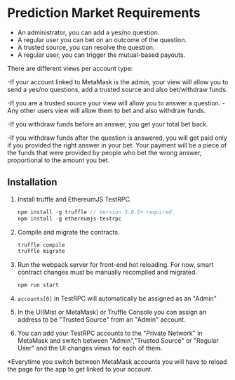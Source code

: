 # Prediction Market Requirements

- An administrator, you can add a yes/no question.
- A regular user you can bet on an outcome of the question.
- A trusted source, you can resolve the question.
- A regular user, you can trigger the mutual-based payouts.

There are different views per account type:

-If your account linked to MetaMask is the admin, your view will allow you to send a yes/no questions, add a trusted source and also bet/withdraw funds. 

-If you are a trusted source your view will allow you to answer a question. 
-Any other users view will allow them to bet and also withdraw funds. 

-If you withdraw funds before an answer, you get your total bet back. 

-If you withdraw funds after the question is answered, you will get paid only if you provided the right answer in your bet. Your payment will be a piece of the funds that were provided by people who bet the wrong answer, proportional to the amount you bet. 


## Installation

1. Install truffle and EthereumJS TestRPC.
    ```javascript
    npm install -g truffle // Version 3.0.5+ required.
    npm install -g ethereumjs-testrpc
    ```

3. Compile and migrate the contracts.
    ```javascript
    truffle compile
    truffle migrate
    ```

4. Run the webpack server for front-end hot reloading. For now, smart contract changes must be manually recompiled and migrated.
    ```javascript
    npm run start
    ```

5. `accounts[0]` in TestRPC will automatically be assigned as an "Admin"
    

6. In the UI(Mist or MetaMask) or Truffle Console you can assign an address to be "Trusted Source" from an "Admin" account. 


7. You can add your TestRPC accounts to the "Private Network" in MetaMask and switch between "Admin","Trusted Source" or "Regular User" and the UI changes views for each of them. 

*Everytime you switch between MetaMask accounts you will have to reload the page for the app to get linked to your account. 




